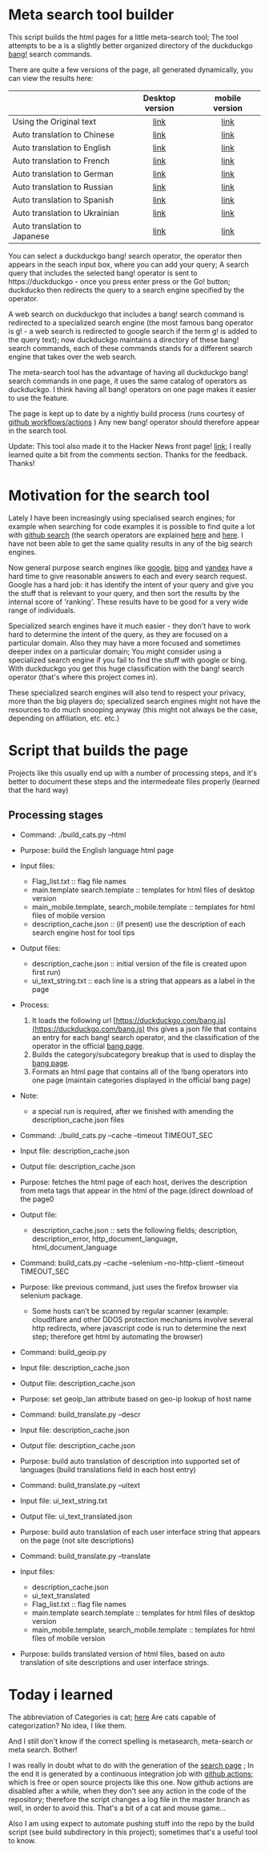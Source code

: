 # Meta search tool builder

This script builds the html pages for a little meta-search tool; The tool attempts to be a is a slightly better organized directory of the duckduckgo [bang!](https://duckduckgo.com/bang) search commands.

There are quite a few versions of the page, all generated dynamically, you can view the results here:


|                              | Desktop version | mobile version  |
|------------------------------|:---------------:|:---------------:|
|Using the Original text       | [link](https://mosermichael.github.io/duckduckbang/html/main.html)                | [link](https://mosermichael.github.io/duckduckbang/html/main_mobile.html)                | 
|Auto translation to Chinese   | [link](https://mosermichael.github.io/duckduckbang/html/main_zh.html)                | [link](https://mosermichael.github.io/duckduckbang/html/main_mobile_zh.html)                |
|Auto translation to English   | [link](https://mosermichael.github.io/duckduckbang/html/main_en.html)                | [link](https://mosermichael.github.io/duckduckbang/html/main_mobile_en.html)                |
|Auto translation to French    | [link](https://mosermichael.github.io/duckduckbang/html/main_fr.html)                | [link](https://mosermichael.github.io/duckduckbang/html/main_mobile_fr.html)                |
|Auto translation to German    | [link](https://mosermichael.github.io/duckduckbang/html/main_de.html)                | [link](https://mosermichael.github.io/duckduckbang/html/main_mobile_gr.html)                |
|Auto translation to Russian   | [link](https://mosermichael.github.io/duckduckbang/html/main_ru.html)                | [link](https://mosermichael.github.io/duckduckbang/html/main_mobile_ru.html)                |
|Auto translation to Spanish   | [link](https://mosermichael.github.io/duckduckbang/html/main_es.html)                | [link](https://mosermichael.github.io/duckduckbang/html/main_mobile_es.html)                |
|Auto translation to Ukrainian | [link](https://mosermichael.github.io/duckduckbang/html/main_uk.html)                | [link](https://mosermichael.github.io/duckduckbang/html/main_mobile_uk.html)                |
|Auto translation to Japanese  | [link](https://mosermichael.github.io/duckduckbang/html/main_ja.html)                | [link](https://mosermichael.github.io/duckduckbang/html/main_mobile_ja.html)                |


You can select a duckduckgo  bang! search operator, the operator then appears in the seach input box, where you can add your query; A search query that includes the selected bang! operator is sent to https://duckduckgo - once you press enter press or the Go! button; duckducko then redirects the query to a search engine specified by the operator.

A web search on duckduckgo that includes a bang! search command is redirected to a specialized search engine (the most famous bang operator is g! - a web search is redirected to google search if the term g! is added to the query text); now duckduckgo maintains a directory of these bang! search commands, each of these commands stands for a different search engine that takes over the web search.

The meta-search tool has the advantage of having all duckduckgo bang! search commands in one page, it uses the same catalog of operators as duckduckgo. I think having all bang! operators on one page makes it easier to use the feature.

The page is kept up to date by a nightly build process (runs courtesy of [github workflows/actions](https://docs.github.com/en/free-pro-team@latest/actions/learn-github-actions) ) Any new bang! operator should therefore appear in the search tool.

Update: This tool also made it to the Hacker News front page! [link](https://news.ycombinator.com/item?id=24618447); I really learned quite a bit from the comments section. Thanks for the feedback. Thanks!

# Motivation for the search tool 

Lately I have been increasingly using specialised search engines; for example when searching for code examples it is possible to find quite a lot with [github search](https://github.com/search/advanced) (the search operators are explained [here](https://docs.github.com/en/free-pro-team@latest/github/searching-for-information-on-github/searching-code) and [here](https://docs.github.com/en/github/searching-for-information-on-github/understanding-the-search-syntax). I have not been able to get the same quality results in any of the big search engines.

Now general purpose search engines like [google](https://google.com), [bing](https://bing.com) and [yandex](https://yandex.com/) have a hard time to give reasonable answers to each and every search request. Google has a hard job: it has identify the intent of your query and give you the stuff that is relevant to your query, and then sort the results by the internal score of 'ranking'. These results have to be good for a very wide range of individuals.

Specialized search engines have it much easier - they don't have to work hard to determine the intent of the query, as they are focused on a particular domain.  Also they may have a more focused and sometimes deeper index on a particular domain; You might consider using a specialized search engine if you fail to find the stuff with google or bing. With duckduckgo you get this huge classification with the bang! search operator (that's where this project comes in). 

These specialized search engines will also tend to respect your privacy, more than the big players do; specialized search engines might not have the resources to do much snooping anyway (this might not always be the case, depending on affiliation, etc. etc.)

# Script that builds the page

Projects like this usually end up with a number of processing steps, and it's better to document these steps and the intermedeate files properly (learned that the hard way)

## Processing stages

- Command: ./build_cats.py –html
- Purpose: build the English language html page
- Input files:
    -	Flag_list.txt :: flag file names
    -	main.template search.template :: templates for html files of desktop version
    -	main_mobile.template, search_mobile.template :: templates for html files of mobile version
    -	description_cache.json :: (if present) use the description of each search engine host for tool tips
- Output files:
    -	description_cache.json :: initial version of the file is created upon first run)
    -	ui_text_string.txt :: each line is a string that appears as a label in the page
- Process:
    1. It loads the following url [https://duckduckgo.com/bang.js](https://duckduckgo.com/bang.js) this gives a json file that contains an entry for each bang! search operator, and the classification of the operator in the official [bang page](https://duckduckgo.com/bang).
    2. Builds the category/subcategory breakup that is used to display the [bang page](https://duckduckgo.com/bang).  
    3. Formats an html page that contains all of the !bang operators into one page (maintain categories displayed in the official bang page)
- Note:
    - a special run is required, after we finished with amending the description_cache.json files

- Command: ./build_cats.py –cache –timeout  TIMEOUT_SEC
- Input file: description_cache.json
- Output file: description_cache.json
- Purpose: fetches the html page of each host, derives the description from meta tags that appear in the html of the page.(direct download of the page0
- Output file:
    -	description_cache.json :: sets the following fields; description, description_error, http_document_language, html_document_language

- Command: build_cats.py –cache –selenium –no-http-client  –timeout  TIMEOUT_SEC
- Purpose: like previous command, just uses the firefox browser via selenium package.
    - Some hosts can’t be scanned by regular scanner (example: cloudlflare and other DDOS protection mechanisms involve several http redirects, where javascript code is run to determine the next step; therefore get html by automating the browser)


- Command: build_geoip.py
- Input file: description_cache.json
- Output file: description_cache.json
- Purpose: set geoip_lan attribute based on geo-ip lookup of host name


- Command: build_translate.py –descr
- Input file: description_cache.json
- Output file: description_cache.json
- Purpose: build auto translation of description into supported set of languages (build translations field in each host entry)


- Command: build_translate.py –uitext
- Input file: ui_text_string.txt
- Output file: ui_text_translated.json
- Purpose: build auto translation of each user interface string that appears on the page (not site descriptions)


- Command: build_translate.py –translate
- Input files: 
    -	description_cache.json 
    -	ui_text_translated
    -	Flag_list.txt :: flag file names
    -	main.template search.template :: templates for html files of desktop version
    -	main_mobile.template, search_mobile.template :: templates for html files of mobile version
- Purpose: builds translated version of html files, based on auto translation of site descriptions and user interface strings.


# Today i learned

The abbreviation of Categories is cat; [here](https://writingexplained.org/english-abbreviations/category)
Are cats capable of categorization? No idea, I like them. 

And I still don't know if the correct spelling is metasearch, meta-search or meta search. Bother!

I was really in doubt what to do with the generation of the [search page](https://mosermichael.github.io/duckduckbang/html/main.html) ; 
In the end it is generated by a continuous integration job with [github actions](https://github.com/features/actions); which is free or open source projects like this one.
Now github actions are disabled after a while, when they don't see any action in the code of the repository; therefore the script changes a log file in the master branch as well, in order to avoid this. That's a bit of a cat and mouse game...

Also I am using expect to automate pushing stuff into the repo by the build script (see build subdirectory in this project); sometimes that's a useful tool to know.

